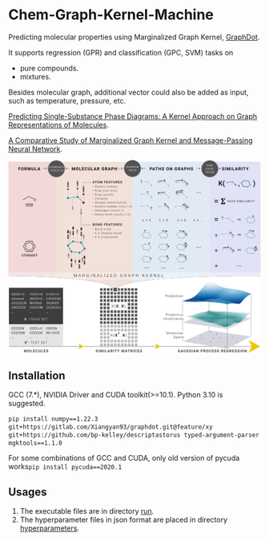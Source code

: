 # Chem-Graph-Kernel-Machine
Predicting molecular properties using Marginalized Graph Kernel, [GraphDot](https://github.com/yhtang/GraphDot).

It supports regression (GPR) and classification (GPC, SVM) tasks on
* pure compounds.
* mixtures.

Besides molecular graph, additional vector could also be added as input, such as 
temperature, pressure, etc.

[Predicting Single-Substance Phase Diagrams: A Kernel Approach on Graph Representations of Molecules](https://doi.org/10.1021/acs.jpca.1c02391).

[A Comparative Study of Marginalized Graph Kernel and Message-Passing Neural Network](https://pubs.acs.org/doi/full/10.1021/acs.jcim.1c01118).

<div align="center">
<p><img src="docs/picture/overview.png" width="1000"/></p>
</div> 

## Installation
GCC (7.*), NVIDIA Driver and CUDA toolkit(>=10.1). 
Python 3.10 is suggested.
```
pip install numpy==1.22.3 git+https://gitlab.com/Xiangyan93/graphdot.git@feature/xy git+https://github.com/bp-kelley/descriptastorus typed-argument-parser mgktools==1.1.0
```
For some combinations of GCC and CUDA, only old version of pycuda works```pip install pycuda==2020.1```

## Usages
1. The executable files are in directory [run](https://github.com/Xiangyan93/ChemML/tree/main/run).
2. The hyperparameter files in json format are placed in directory [hyperparameters](https://github.com/Xiangyan93/ChemML/tree/main/hyperparameters).
